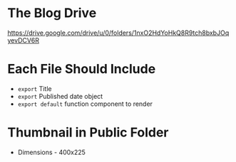 # The Blog Drive
https://drive.google.com/drive/u/0/folders/1nxO2HdYoHkQ8R9tch8bxbJOqyevDCV6R


# Each File Should Include
* `export` Title
* `export` Published date object
* `export default` function component to render


# Thumbnail in Public Folder
* Dimensions - 400x225

